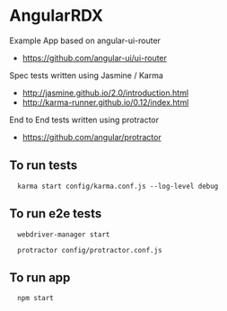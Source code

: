 AngularRDX
==========

Example App based on angular-ui-router
 * https://github.com/angular-ui/ui-router

Spec tests written using Jasmine / Karma
 * http://jasmine.github.io/2.0/introduction.html
 * http://karma-runner.github.io/0.12/index.html

End to End tests written using protractor
 * https://github.com/angular/protractor

To run tests
-----------------------

      karma start config/karma.conf.js --log-level debug

To run e2e tests
-----------------------

      webdriver-manager start

      protractor config/protractor.conf.js

To run app
-----------------------

      npm start


